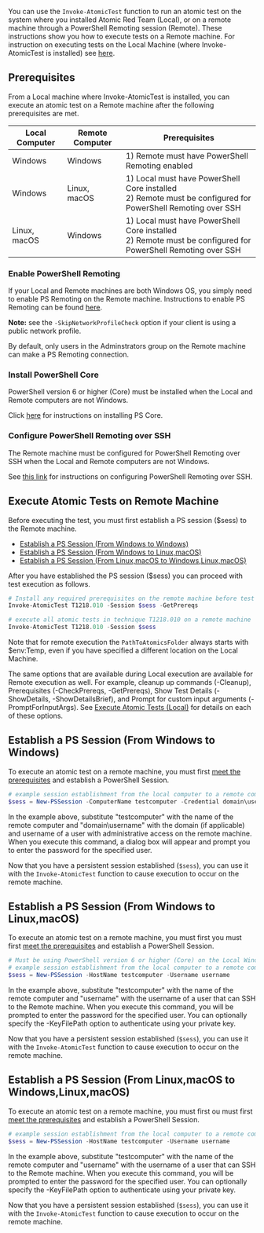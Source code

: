 You can use the `Invoke-AtomicTest` function to run an atomic test on the system where you installed Atomic Red Team (Local), or on a remote machine through a PowerShell Remoting session (Remote). These instructions show you how to execute tests on a Remote machine. For instruction on executing tests on the Local Machine (where Invoke-AtomicTest is installed) see [here](https://github.com/redcanaryco/invoke-atomicredteam/wiki/Execute-Atomic-Tests-(Local)).

## Prerequisites

From a Local machine where Invoke-AtomicTest is installed, you can execute an atomic test on a Remote machine after the following prerequisites are met.

| Local Computer  | Remote Computer | Prerequisites |
| ------------- | ------------- | ------------- |
| Windows | Windows | 1) Remote must have PowerShell Remoting enabled |
| Windows | Linux, macOS | 1) Local must have PowerShell Core installed <br>2) Remote must be configured for PowerShell Remoting over SSH |
| Linux, macOS | Windows | 1) Local must have PowerShell Core installed <br>2) Remote must be configured for PowerShell Remoting over SSH |

### Enable PowerShell Remoting

If your Local and Remote machines are both Windows OS, you simply need to enable PS Remoting on the Remote machine.
Instructions to enable PS Remoting can be found [here](https://docs.microsoft.com/en-us/powershell/module/microsoft.powershell.core/enable-psremoting?view=powershell-7).

**Note:** see the `-SkipNetworkProfileCheck` option if your client is using a public network profile.

By default, only users in the Adminstrators group on the Remote machine can make a PS Remoting connection.

### Install PowerShell Core

PowerShell version 6 or higher (Core) must be installed when the Local and Remote computers are not Windows.

Click [here](https://docs.microsoft.com/en-us/powershell/scripting/install/installing-powershell?view=powershell-7) for instructions on installing PS Core. 

### Configure PowerShell Remoting over SSH

The Remote machine must be configured for PowerShell Remoting over SSH when the Local and Remote computers are not Windows.

See [this link](https://docs.microsoft.com/en-us/powershell/scripting/learn/remoting/ssh-remoting-in-powershell-core?view=powershell-7) for instructions on configuring PowerShell Remoting over SSH.

## Execute Atomic Tests on Remote Machine

Before executing the test, you must first establish a PS session ($sess) to the Remote machine.

* [Establish a PS Session (From Windows to Windows)](https://github.com/redcanaryco/invoke-atomicredteam/wiki/Execute-Atomic-Tests-(Remote)#establish-a-ps-session-from-windows-to-windows)
* [Establish a PS Session (From Windows to Linux,macOS)](https://github.com/redcanaryco/invoke-atomicredteam/wiki/Execute-Atomic-Tests-(Remote)#establish-a-ps-session-establish-a-ps-session-from-linuxosx-to-windowslinuxosx)
* [Establish a PS Session (From Linux,macOS to Windows,Linux,macOS)](https://github.com/redcanaryco/invoke-atomicredteam/wiki/Execute-Atomic-Tests-(Remote)#establish-a-ps-session-establish-a-ps-session-from-linuxosx-to-windowslinuxosx)

After you have established the PS session ($sess) you can proceed with test execution as follows.

```powershell
# Install any required prerequisites on the remote machine before test execution
Invoke-AtomicTest T1218.010 -Session $sess -GetPrereqs

# execute all atomic tests in technique T1218.010 on a remote machine
Invoke-AtomicTest T1218.010 -Session $sess
```

Note that for remote execution the `PathToAtomicsFolder` always starts with $env:Temp, even if you have specified a different location on the Local Machine.

The same options that are available during Local execution are available for Remote execution as well. For example, cleanup up commands (-Cleanup), Prerequisites (-CheckPrereqs, -GetPrereqs), Show Test Details (-ShowDetails, -ShowDetailsBrief), and Prompt for custom input arguments (-PromptForInputArgs). See [Execute Atomic Tests (Local)](https://github.com/redcanaryco/invoke-atomicredteam/wiki/Execute-Atomic-Tests-(Local)) for details on each of these options.

## Establish a PS Session (From Windows to Windows)

To execute an atomic test on a remote machine, you must first [meet the prerequisites](https://github.com/redcanaryco/invoke-atomicredteam/wiki/Execute-Atomic-Tests-(Remote)#prerequisites) and establish a PowerShell Session. 

```powershell
# example session establishment from the local computer to a remote computer named 'testcomputer'
$sess = New-PSSession -ComputerName testcomputer -Credential domain\username
```

In the example above, substitute "testcomputer" with the name of the remote computer and "domain\username" with the domain (if applicable) and username of a user with administrative access on the remote machine. When you execute this command, a dialog box will appear and prompt you to enter the password for the specified user.

Now that you have a persistent session established (`$sess`), you can use it with the `Invoke-AtomicTest` function to cause execution to occur on the remote machine.

## Establish a PS Session (From Windows to Linux,macOS)

To execute an atomic test on a remote machine, you must first you must first [meet the prerequisites](https://github.com/redcanaryco/invoke-atomicredteam/wiki/Execute-Atomic-Tests-(Remote)#prerequisites) and establish a PowerShell Session. 

```powershell
# Must be using PowerShell version 6 or higher (Core) on the Local Windows Machine
# example session establishment from the local computer to a remote computer named 'testcomputer'
$sess = New-PSSession -HostName testcomputer -Username username
```

In the example above, substitute "testcomputer" with the name of the remote computer and "username" with the username of a user that can SSH to the Remote machine. When you execute this command, you will be prompted to enter the password for the specified user. You can optionally specify the -KeyFilePath option to authenticate using your private key.

Now that you have a persistent session established (`$sess`), you can use it with the `Invoke-AtomicTest` function to cause execution to occur on the remote machine.

## Establish a PS Session  (From Linux,macOS to Windows,Linux,macOS)

To execute an atomic test on a remote machine, you must first ou must first [meet the prerequisites](https://github.com/redcanaryco/invoke-atomicredteam/wiki/Execute-Atomic-Tests-(Remote)#prerequisites) and establish a PowerShell Session. 

```powershell
# example session establishment from the local computer to a remote computer named 'testcomputer'
$sess = New-PSSession -HostName testcomputer -Username username
```

In the example above, substitute "testcomputer" with the name of the remote computer and "username" with the username of a user that can SSH to the Remote machine. When you execute this command, you will be prompted to enter the password for the specified user. You can optionally specify the -KeyFilePath option to authenticate using your private key.

Now that you have a persistent session established (`$sess`), you can use it with the `Invoke-AtomicTest` function to cause execution to occur on the remote machine.